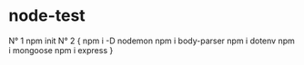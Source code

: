 # node-test

N° 1 npm init
N° 2 {
npm i -D nodemon
npm i body-parser
npm i dotenv
npm i mongoose
npm i express
}
